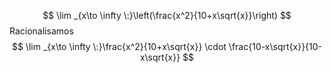 
$$
\lim _{x\to \infty \:}\left(\frac{x^2}{10+x\sqrt{x}}\right)
$$
Racionalisamos
$$
\lim _{x\to \infty \:}\frac{x^2}{10+x\sqrt{x}} \cdot \frac{10-x\sqrt{x}}{10-x\sqrt{x}}
$$
<!--stackedit_data:
eyJoaXN0b3J5IjpbMjAxMDg2NzExXX0=
-->